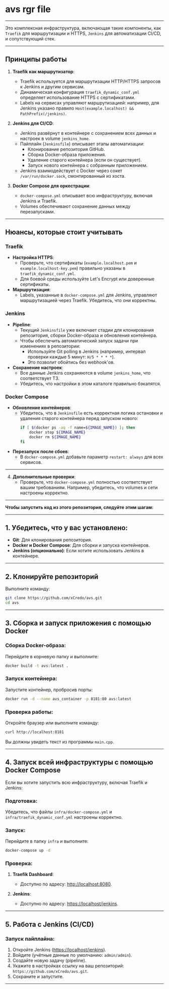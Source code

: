 # avs rgr file

---

Это комплексная инфраструктура, включающая такие компоненты, как `Traefik` для маршрутизации и HTTPS, `Jenkins` для автоматизации CI/CD, и сопутствующий стек.

---

## **Принципы работы**

1. **Traefik как маршрутизатор**:
   - Traefik используется для маршрутизации HTTP/HTTPS запросов к Jenkins и другим сервисам.
   - Динамическая конфигурация `traefik_dynamic_conf.yml` определяет использование HTTPS с сертификатами.
   - Labels на сервисах управляют маршрутизацией: например, для Jenkins указано правило `Host(example.localhost) && PathPrefix(/jenkins)`.

2. **Jenkins для CI/CD**:
   - Jenkins развёрнут в контейнере с сохранением всех данных и настроек в volume `jenkins_home`.
   - Пайплайн (`Jenkinsfile`) описывает этапы автоматизации:
     - Клонирование репозитория GitHub.
     - Сборка Docker-образа приложения.
     - Удаление старого контейнера (если он существует).
     - Запуск нового контейнера с собранным приложением.
   - Jenkins взаимодействует с Docker через сокет `/var/run/docker.sock`, смонтированный из хоста.

3. **Docker Compose для оркестрации**:
   - `docker-compose.yml` описывает всю инфраструктуру, включая Jenkins и Traefik.
   - Volumes обеспечивают сохранение данных между перезапусками.

---

## **Нюансы, которые стоит учитывать**

### **Traefik**
- **Настройка HTTPS**:
  - Проверьте, что сертификаты (`example.localhost.pem` и `example.localhost-key.pem`) правильно указаны в `traefik_dynamic_conf.yml`.
  - Для боевой среды используйте Let's Encrypt или доверенные сертификаты.
- **Маршрутизация**:
  - Labels, указанные в `docker-compose.yml` для Jenkins, управляют маршрутизацией через Traefik. Убедитесь, что они корректны.

### **Jenkins**
- **Pipeline**:
  - Текущий `Jenkinsfile` уже включает стадии для клонирования репозитория, сборки Docker-образа и обновления контейнера.
  - Чтобы обеспечить автоматический запуск задачи при изменениях в репозитории:
    - Используйте Git polling в Jenkins (например, интервал проверки каждые 5 минут: `H/5 * * * *`).
    - Это позволит обойтись без webhook'ов.
- **Сохранение настроек**:
  - Все данные Jenkins сохраняются в volume `jenkins_home`, что соответствует ТЗ.
  - Убедитесь, что настройки в этом каталоге правильно бэкапятся.

### **Docker Compose**
- **Обновление контейнеров**:
  - Убедитесь, что в `Jenkinsfile` есть корректная логика остановки и удаления старого контейнера перед запуском нового:
    ```bash
    if [ $(docker ps -aq -f name=${IMAGE_NAME}) ]; then
        docker stop ${IMAGE_NAME}
        docker rm ${IMAGE_NAME}
    fi
    ```
- **Перезапуск после сбоев**:
  - В `docker-compose.yml` добавьте параметр `restart: always` для всех сервисов.

---

4. **Дополнительные проверки**:
   - Проверьте, что `docker-compose.yml` полностью соответствует вашим требованиям. Например, убедитесь, что volumes и сети настроены корректно.

---



**Чтобы запустить код из этого репозитория, следуйте этим шагам:**

---

## **1. Убедитесь, что у вас установлено:**
- **Git**: Для клонирования репозитория.
- **Docker и Docker Compose**: Для сборки и запуска контейнеров.
- **Jenkins (опционально)**: Если хотите использовать Jenkins в контейнере.

---

## **2. Клонируйте репозиторий**
Выполните команду:

```bash
git clone https://github.com/xCredo/avs.git
cd avs
```

---

## **3. Сборка и запуск приложения с помощью Docker**

### Сборка Docker-образа:
Перейдите в корневую папку и выполните:

```bash
docker build -t avs:latest .
```

### Запуск контейнера:
Запустите контейнер, пробросив порты:

```bash
docker run -d --name avs_container -p 8181:80 avs:latest
```

### Проверка работы:
Откройте браузер или выполните команду:

```bash
curl http://localhost:8181
```

Вы должны увидеть текст из программы `main.cpp`.

---

## **4. Запуск всей инфраструктуры с помощью Docker Compose**

Если вы хотите запустить всю инфраструктуру, включая Traefik и Jenkins:

### Подготовка:
Убедитесь, что файлы `infra/docker-compose.yml` и `infra/traefik_dynamic_conf.yml` настроены корректно.

### Запуск:
Перейдите в папку `infra` и выполните:

```bash
docker-compose up -d
```

### Проверка:
1. **Traefik Dashboard**:
   - Доступно по адресу: [http://localhost:8080](http://localhost:8080).

2. **Jenkins**:
   - Доступно по адресу: [https://localhost/jenkins](https://localhost/jenkins).

---

## **5. Работа с Jenkins (CI/CD)**

### Запуск пайплайна:
1. Откройте Jenkins ([https://localhost/jenkins](https://localhost/jenkins)).
2. Войдите (учётные данные по умолчанию: `admin/admin`).
3. Создайте новую задачу (pipeline).
4. Укажите в настройках ссылку на ваш репозиторий: `https://github.com/xCredo/avs.git`.
5. Сохраните и запустите.

---

